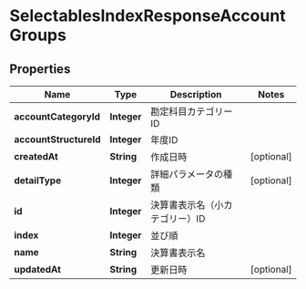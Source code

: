 

# SelectablesIndexResponseAccountGroups

## Properties

Name | Type | Description | Notes
------------ | ------------- | ------------- | -------------
**accountCategoryId** | **Integer** | 勘定科目カテゴリーID | 
**accountStructureId** | **Integer** | 年度ID | 
**createdAt** | **String** | 作成日時 |  [optional]
**detailType** | **Integer** | 詳細パラメータの種類 |  [optional]
**id** | **Integer** | 決算書表示名（小カテゴリー）ID | 
**index** | **Integer** | 並び順 | 
**name** | **String** | 決算書表示名 | 
**updatedAt** | **String** | 更新日時 |  [optional]



